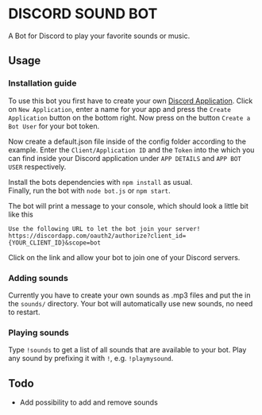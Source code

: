 DISCORD SOUND BOT
=================

A Bot for Discord to play your favorite sounds or music.

## Usage

### Installation guide

To use this bot you first have to create your own [Discord Application](https://discordapp.com/developers/applications/me). Click on `New Application`, enter a name for your app and press the `Create Application` button on the bottom right. Now press on the button `Create a Bot User` for your bot token.

Now create a default.json file inside of the config folder according to the example. Enter the `Client/Application ID` and the `Token` into the which you can find inside your Discord application under `APP DETAILS` and `APP BOT USER` respectively.

Install the bots dependencies with `npm install` as usual.  
Finally, run the bot with `node bot.js` or `npm start`.

The bot will print a message to your console, which should look a little bit like this

```
Use the following URL to let the bot join your server!
https://discordapp.com/oauth2/authorize?client_id={YOUR_CLIENT_ID}&scope=bot
```

Click on the link and allow your bot to join one of your Discord servers.

### Adding sounds

Currently you have to create your own sounds as .mp3 files and put the in the `sounds/` directory. Your bot will automatically use new sounds, no need to restart.

### Playing sounds

Type `!sounds` to get a list of all sounds that are available to your bot.
Play any sound by prefixing it with `!`, e.g. `!playmysound`.

## Todo

+ Add possibility to add and remove sounds
